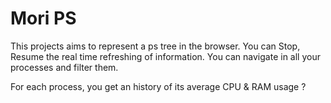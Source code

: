 # Mori PS


This projects aims to represent a ps tree in the browser.
You can Stop, Resume the real time refreshing of information.
You can navigate in all your processes and filter them.

For each process, you get an history of its average CPU & RAM usage ?
